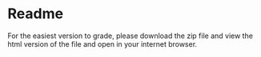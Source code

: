# Readme

For the easiest version to grade, please download the zip file and view the html version of the file and open in your internet browser.



